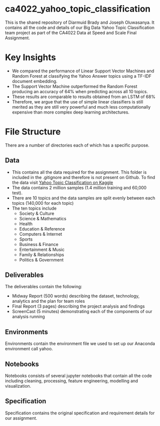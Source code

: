 # ca4022_yahoo_topic_classification

This is the shared repository of Diarmuid Brady and Joseph Oluwasanya. It contains all the code and details of our Big Data Yahoo Topic Classification team project as part of the CA4022 Data at Speed and Scale Final Assignment.

# Key Insights
- We compared the performance of Linear Support Vector Machines and Random Forest at classifying the Yahoo Answer topics using a TF-IDF document embedding.
- The Support Vector Machine outperformed the Random Forest producing an accuracy of 64% when predicting across all 10 topics.
- These results are comparable to results obtained from an LSTM of 68%
- Therefore, we argue that the use of simple linear classifiers is still merited as they are still very powerful and much less computationally expensive than more complex deep learning architectures.

# File Structure
There are a number of directories each of which has a specific purpose.

## Data
- This contains all the data required for the assignment. This folder is included in the .gitignore and therefore is not present on Github. To find the data visit [Yahoo Topic Classification on Kaggle](https://www.kaggle.com/datasets/bhavikardeshna/yahoo-email-classification?select=train.csv)
- The data contains 2 million samples (1.4 million training and 60,000 test).
- There are 10 topics and the data samples are split evenly between each topics (140,000 for each topic)
- The ten topics include 
	- Society & Culture
	- Science & Mathematics
	- Health
	- Education & Reference
	- Computers & Internet
	- Sports
	- Business & Finance
	- Entertainment & Music
	- Family & Relationships
	- Politics & Government

## Deliverables
The deliverables contain the following:
- Midway Report (500 words) describing the dataset, technology, analytics and the plan for team roles
- Final Report (3 pages) describing the project analysis and findings
- ScreenCast (5 minutes) demonstrating each of the components of our analysis running

## Environments
Environments contain the environment file we used to set up our Anaconda environment call yahoo.

## Notebooks
Notebooks consists of several jupyter notebooks that contain all the code including cleaning, processing, feature engineering, modelling and visualization.

## Specification
Specification contains the original specification and requirement details for our assignment.

